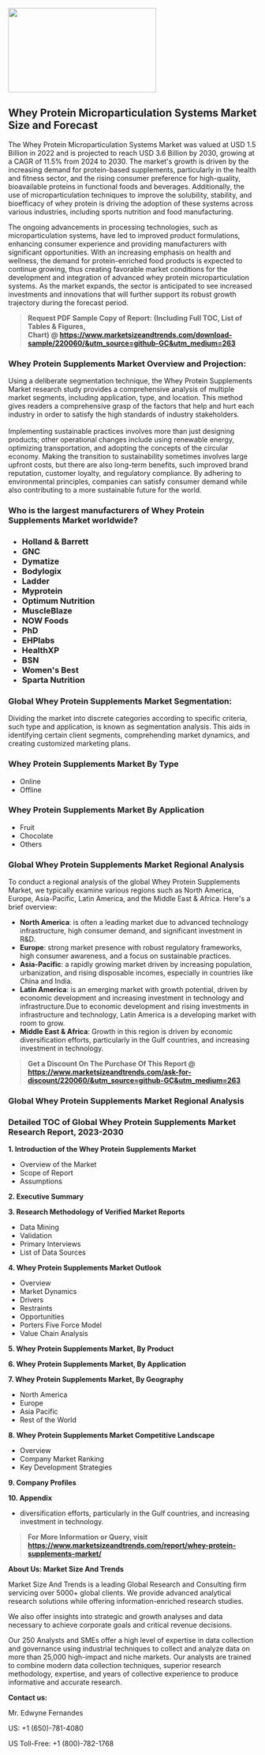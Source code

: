 <p><img class="alignnone size-medium wp-image-20088" src="https://ffe5etoiles.com/wp-content/uploads/2024/12/MST1-300x171.png" alt="" width="300" height="171" /></p><h2>Whey Protein Microparticulation Systems Market Size and Forecast</h2><p>The Whey Protein Microparticulation Systems Market was valued at USD 1.5 Billion in 2022 and is projected to reach USD 3.6 Billion by 2030, growing at a CAGR of 11.5% from 2024 to 2030. The market's growth is driven by the increasing demand for protein-based supplements, particularly in the health and fitness sector, and the rising consumer preference for high-quality, bioavailable proteins in functional foods and beverages. Additionally, the use of microparticulation techniques to improve the solubility, stability, and bioefficacy of whey protein is driving the adoption of these systems across various industries, including sports nutrition and food manufacturing.</p><p>The ongoing advancements in processing technologies, such as microparticulation systems, have led to improved product formulations, enhancing consumer experience and providing manufacturers with significant opportunities. With an increasing emphasis on health and wellness, the demand for protein-enriched food products is expected to continue growing, thus creating favorable market conditions for the development and integration of advanced whey protein microparticulation systems. As the market expands, the sector is anticipated to see increased investments and innovations that will further support its robust growth trajectory during the forecast period.</p></p><blockquote id="" class=""><strong>Request PDF Sample Copy of Report: (Including Full TOC, List of Tables &amp; Figures, Chart)&nbsp;@&nbsp;<strong><a href="https://www.marketsizeandtrends.com/download-sample/220060/&utm_source=github-GC&utm_medium=263" target="_blank">https://www.marketsizeandtrends.com/download-sample/220060/&utm_source=github-GC&utm_medium=263</a></strong></strong></blockquote><h3 id="" class="">Whey Protein Supplements Market&nbsp;Overview and Projection:</h3><p id="" class="">Using a deliberate segmentation technique, the Whey Protein Supplements Market research study provides a comprehensive analysis of multiple market segments, including application, type, and location. This method gives readers a comprehensive grasp of the factors that help and hurt each industry in order to satisfy the high standards of industry stakeholders. <br /> <br />Implementing sustainable practices involves more than just designing products; other operational changes include using renewable energy, optimizing transportation, and adopting the concepts of the circular economy. Making the transition to sustainability sometimes involves large upfront costs, but there are also long-term benefits, such improved brand reputation, customer loyalty, and regulatory compliance. By adhering to environmental principles, companies can satisfy consumer demand while also contributing to a more sustainable future for the world.</p><h3 id="" class="">Who is the largest manufacturers of&nbsp;Whey Protein Supplements Market worldwide?</h3><h3 class=""><p><ul><li>Holland & Barrett </li><li> GNC </li><li> Dymatize </li><li> Bodylogix </li><li> Ladder </li><li> Myprotein </li><li> Optimum Nutrition </li><li> MuscleBlaze </li><li> NOW Foods </li><li> PhD </li><li> EHPlabs </li><li> HealthXP </li><li> BSN </li><li> Women's Best </li><li> Sparta Nutrition</li></ul></p></h3><h3 id="" class="">Global&nbsp;Whey Protein Supplements Market Segmentation:</h3><p id="" class="">Dividing the market into discrete categories according to specific criteria, such type and application, is known as segmentation analysis. This aids in identifying certain client segments, comprehending market dynamics, and creating customized marketing plans.</p><h3 id="" class="">Whey Protein Supplements Market&nbsp;By Type</h3><p><p><ul><li>Online</li><li> Offline</p></li></ul></p></p><h3 id="" class="">Whey Protein Supplements Market&nbsp;By Application</h3><p class=""><p><ul><li>Fruit</li><li> Chocolate</li><li> Others</li></ul></p></p><h3 id="" class="">Global Whey Protein Supplements Market Regional Analysis</h3><p id="" class="">To conduct a regional analysis of the global Whey Protein Supplements Market, we typically examine various regions such as North America, Europe, Asia-Pacific, Latin America, and the Middle East &amp; Africa. Here's a brief overview:</p><ul><li><strong>North America</strong>: is often a leading market due to advanced technology infrastructure, high consumer demand, and significant investment in R&amp;D.</li><li><strong>Europe</strong>: strong market presence with robust regulatory frameworks, high consumer awareness, and a focus on sustainable practices.</li><li><strong>Asia-Pacific</strong>: a rapidly growing market driven by increasing population, urbanization, and rising disposable incomes, especially in countries like China and India.</li><li><strong>Latin America</strong>: is an emerging market with growth potential, driven by economic development and increasing investment in technology and infrastructure.Due to economic development and rising investments in infrastructure and technology, Latin America is a developing market with room to grow.</li><li><strong>Middle East &amp; Africa</strong>: Growth in this region is driven by economic diversification efforts, particularly in the Gulf countries, and increasing investment in technology.</li></ul><blockquote id="" class=""><strong>Get a Discount On The Purchase Of This Report @ <strong><a href="https://www.marketsizeandtrends.com/ask-for-discount/220060/&utm_source=github-GC&utm_medium=263" target="_blank">https://www.marketsizeandtrends.com/ask-for-discount/220060/&utm_source=github-GC&utm_medium=263</a></strong></strong></blockquote><h3 id="" class="">Global Whey Protein Supplements Market Regional Analysis</h3><h3 id="" class="">Detailed TOC of Global Whey Protein Supplements Market Research Report, 2023-2030</h3><p id="" class=""><strong>1. Introduction of the Whey Protein Supplements Market</strong></p><ul><li>Overview of the Market</li><li>Scope of Report</li><li>Assumptions</li></ul><p id="" class=""><strong>2. Executive Summary</strong></p><p id="" class=""><strong>3. Research Methodology of Verified Market Reports</strong></p><ul><li>Data Mining</li><li>Validation</li><li>Primary Interviews</li><li>List of Data Sources</li></ul><p id="" class=""><strong>4. Whey Protein Supplements Market Outlook</strong></p><ul><li>Overview</li><li>Market Dynamics</li><li>Drivers</li><li>Restraints</li><li>Opportunities</li><li>Porters Five Force Model</li><li>Value Chain Analysis</li></ul><p id="" class=""><strong>5. Whey Protein Supplements Market, By Product</strong></p><p id="" class=""><strong>6. Whey Protein Supplements Market, By Application</strong></p><p id="" class=""><strong>7. Whey Protein Supplements Market, By Geography</strong></p><ul><li>North America</li><li>Europe</li><li>Asia Pacific</li><li>Rest of the World</li></ul><p id="" class=""><strong>8. Whey Protein Supplements Market Competitive Landscape</strong></p><ul><li>Overview</li><li>Company Market Ranking</li><li>Key Development Strategies</li></ul><p id="" class=""><strong>9. Company Profiles</strong></p><p id="" class=""><strong>10. Appendix</strong></p><ul><li>diversification efforts, particularly in the Gulf countries, and increasing investment in technology.</li></ul><blockquote id="" class=""><strong>For More Information or Query, visit <strong><strong><a href="https://www.marketsizeandtrends.com/report/whey-protein-supplements-market/" target="_blank">https://www.marketsizeandtrends.com/report/whey-protein-supplements-market/</a></strong></strong></strong></blockquote><p id="" class=""><strong>About Us: Market Size And Trends</strong></p><p id="" class="">Market Size And Trends is a leading Global Research and Consulting firm servicing over 5000+ global clients. We provide advanced analytical research solutions while offering information-enriched research studies.</p><p id="" class="">We also offer insights into strategic and growth analyses and data necessary to achieve corporate goals and critical revenue decisions.</p><p id="" class="">Our 250 Analysts and SMEs offer a high level of expertise in data collection and governance using industrial techniques to collect and analyze data on more than 25,000 high-impact and niche markets. Our analysts are trained to combine modern data collection techniques, superior research methodology, expertise, and years of collective experience to produce informative and accurate research.</p><p id="" class=""><strong>Contact us:</strong></p><p id="" class="">Mr. Edwyne Fernandes</p><p id="" class="">US: +1 (650)-781-4080</p><p id="" class="">US Toll-Free: +1 (800)-782-1768</p>
